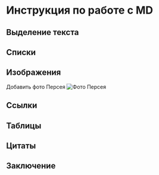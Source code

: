 # Инструкция по работе с MD

## Выделение текста

## Списки

## Изображения
Добавить фото Персея
![Фото Персея](Pers.jpg)
## Ссылки

## Таблицы

## Цитаты

## Заключение
